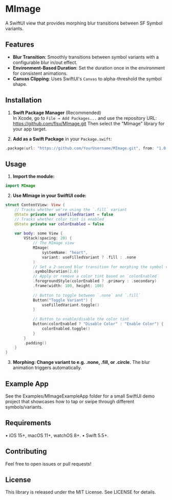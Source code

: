 # MImage

A SwiftUI view that provides morphing blur transitions between SF Symbol variants.

## Features

- **Blur Transition**: Smoothly transitions between symbol variants with a configurable blur in/out effect.
- **Environment-Based Duration**: Set the duration once in the environment for consistent animations.
- **Canvas Clipping**: Uses SwiftUI's `Canvas` to alpha-threshold the symbol shape.

## Installation

1. **Swift Package Manager** (Recommended)  
   In Xcode, go to `File → Add Packages...` and use the repository URL:
   https://github.com/flsv/MImage.git
   Then select the "MImage" library for your app target.

2. **Add as a Swift Package** in your `Package.swift`:
```swift
.package(url: "https://github.com/YourUsername/MImage.git", from: "1.0.0"),
```

## Usage
1. **Import the module:**
```swift
import MImage
```

2. **Use MImage in your SwiftUI code:**
```swift
struct ContentView: View {
    // Tracks whether we're using the `.fill` variant
    @State private var useFilledVariant = false
    // Tracks whether color tint is enabled
    @State private var colorEnabled = false
    
    var body: some View {
        VStack(spacing: 20) {
            // The MImage view
            MImage(
                systemName: "heart",
                variant: useFilledVariant ? .fill : .none
            )
            // Set a 2-second blur transition for morphing the symbol variant
            .symbolDuration(2.0)
            // Apply or remove a color tint based on `colorEnabled`
            .foregroundStyle(colorEnabled ? .primary : .secondary)
            .frame(width: 100, height: 100)
            
            // Button to toggle between `.none` and `.fill`
            Button("Toggle Variant") {
                useFilledVariant.toggle()
            }
            
            // Button to enable/disable the color tint
            Button(colorEnabled ? "Disable Color" : "Enable Color") {
                colorEnabled.toggle()
            }
        }
        .padding()
    }
}
```

3. **Morphing: Change variant to e.g. .none, .fill, or .circle.**
    The blur animation triggers automatically.

## Example App

See the Examples/MImageExampleApp folder for a small SwiftUI demo project that showcases how to tap or swipe through different symbols/variants.

## Requirements

• iOS 15+, macOS 11+, watchOS 8+.
• Swift 5.5+.

## Contributing

Feel free to open issues or pull requests!

## License

This library is released under the MIT License. See LICENSE for details.
